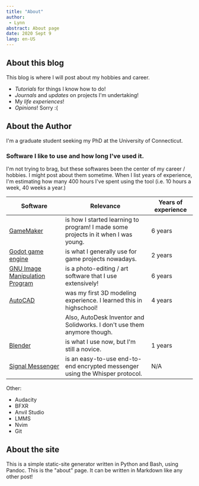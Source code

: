 ```yaml
---
title: "About"
author:
 - Lynn
abstract: About page
date: 2020 Sept 9
lang: en-US
---
```


## About this blog

This blog is where I will post about my hobbies and career.

* *Tutorials* for things I know how to do!
* *Journals* and *updates* on projects I'm undertaking!
* My *life experiences*!
* *Opinions*! Sorry :(


## About the Author

I'm a graduate student seeking my PhD at the University of Connecticut. 


### Software I like to use and how long I've used it.

I'm not trying to brag, but these softwares been the center of my career / hobbies. I might post about them sometime. When I list years of experience, I'm estimating how many 400 hours I've spent using the tool (i.e. 10 hours a week, 40 weeks a year.)

| Software | Relevance | Years of experience |
| - | - | - |
| [GameMaker](https://www.yoyogames.com/gamemaker) | is how I started learning to program! I made some projects in it when I was young. | 6 years |
| [Godot game engine](https://godotengine.org/) | is what I generally use for game projects nowadays. | 2 years |
| [GNU Image Manipulation Program](https://www.gimp.org/) | is a photo-editing / art software that I use extensively! | 6 years |
| [AutoCAD](https://www.autodesk.com/) | was my first 3D modeling experience. I learned this in highschool! | 4 years |
| | Also, AutoDesk Inventor and Solidworks. I don't use them anymore though. | |
| [Blender](https://www.blender.org/) | is what I use now, but I'm still a novice. | 1 years
| [Signal Messenger](https://signal.org/) | is an easy-to-use end-to-end encrypted messenger using the Whisper protocol. | N/A |


Other:
 * Audacity
 * BFXR
 * Anvil Studio
 * LMMS
 * Nvim
 * Git



## About the site

This is a simple static-site generator written in Python and Bash, using Pandoc. This is the "about" page. It can be written in Markdown like any other post!
